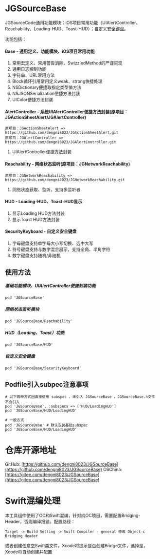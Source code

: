 <!--
 * @Author: 梅继高
 * @Date: 2021-01-12 21:25:08
 * @LastEditTime: 2023-03-13 21:33:25
 * @LastEditors: 梅继高
 * @Description: README.md
 * @FilePath: /JGSourceBase/README.md
-->
# JGSourceBase

JGSourceCode通用功能模块：iOS项目常用功能（UIAlertController、Reachability、Loading-HUD、Toast-HUD）；自定义安全键盘。

功能包括：

#### Base - 通用定义、功能模块、iOS项目常用功能

>
1. 常用宏定义、常用警告消除、SwizzledMethod的严谨实现
2. 通用日志控制功能
3. 字符串、URL常用方法
4. Block循环引用常用定义weak、strong快捷处理
5. NSDictionary便捷取指定类型值方法
6. NSJSONSerialization便捷方法封装
7. UIColor便捷方法封装
	
#### AlertController - 系统UIAlertController便捷方法封装(原项目：JGActionSheetAlert/JGAlertController)

	原项目：JGActionSheetAlert => https://github.com/dengni8023/JGActionSheetAlert.git
	原项目：JGAlertController => https://github.com/dengni8023/JGAlertController.git

>
1. UIAlertController便捷方法封装
	
#### Reachability - 网络状态监听(原项目：JGNetworkReachability)

	原项目：JGNetworkReachability => https://github.com/dengni8023/JGNetworkReachability.git

>
1. 网络状态获取、监听，支持多监听者
	
#### HUD - Loading-HUD、Toast-HUD显示

>
1. 显示Loading HUD方法封装
2. 显示Toast HUD方法封装

#### SecurityKeyboard - 自定义安全键盘

>
1. 字母键盘支持单字母大小写切换、选中大写
2. 符号键盘支持与数字混合展示，支持全角、半角字符
3. 数字键盘支持随机/非随机

## 使用方法

##### 基础功能模块、UIAlertController便捷封装功能

	pod 'JGSourceBase'

##### 网络状态监听模块

	pod 'JGSourceBase/Reachability'

##### HUD（Loading、Toast）功能

	pod 'JGSourceBase/HUD'
    
##### 自定义安全键盘

	pod 'JGSourceBase/SecurityKeyboard'


## Podfile引入subpec注意事项

	# 以下两种方式因直接使用 subspec ，未引入 JGSourceBase ，JGSourceBase.h文件不会引入
	pod 'JGSourceBase', :subspecs => ['HUD/LoadingHUD']
	pod 'JGSourceBase/HUD/LoadingHUD'
	
	# 一般方式
	pod 'JGSourceBase' # 默认安装基础subspec
	pod 'JGSourceBase/HUD/LoadingHUD'

# 仓库开源地址
GitHub: [https://github.com/dengni8023/JGSourceBase](https://github.com/dengni8023/JGSourceBase)
OSChina: [https://gitee.com/dengni8023/JGSourceBase](https://gitee.com/dengni8023/JGSourceBase)

# Swift混编处理

本工具组件使用了OC和Swift混编，针对纯OC项目，需要配置Bridging-Header，否则编译报错，配置路径：

```
Target -> Build Setting -> Swift Compiler - general 修改 Object-c Bridging Header
```

或者创建任意空Swift类文件，Xcode将提示是否创建Bridge文件，选择是，Xcode将自动创建并配置